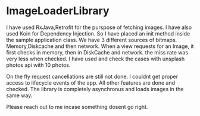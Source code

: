 # ImageLoaderLibrary
I have used RxJava,Retrofit for the purspose of fetching images. 
I have also used Koin for Dependency Injection. So I have placed an init method inside the sample application class.
We have 3 different sources of bitmaps. Memory,Diskcache and then network. 
When a view requests for an Image, it first checks in memory, then in DiskCache and network. the miss rate was very less when checked.
I have used and check the cases with unsplash photos api with 10 photos. 

On the fly request cancellations are still not done. I couldnt get proper access to lifecycle events of the app.
All other features are done and checked. 
The library is completely asynchronus and loads images in the same way. 

Please reach out to me incase something dosent go right.

